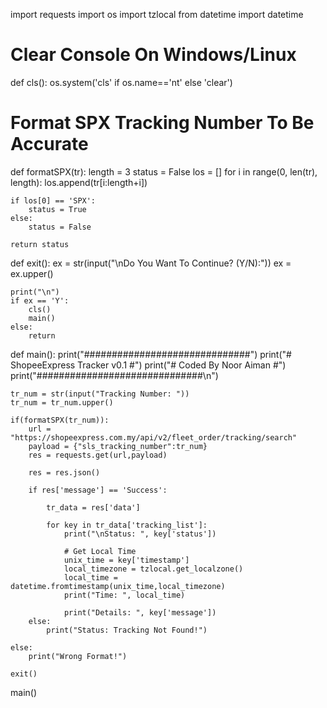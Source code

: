 import requests
import os
import tzlocal
from datetime import datetime

# Clear Console On Windows/Linux
def cls():
    os.system('cls' if os.name=='nt' else 'clear')

# Format SPX Tracking Number To Be Accurate
def formatSPX(tr):
    length = 3
    status = False
    los = []
    for i in range(0, len(tr), length):
        los.append(tr[i:length+i])
    
    if los[0] == 'SPX':
        status = True
    else:
        status = False

    return status

def exit():
    ex = str(input("\nDo You Want To Continue? (Y/N):"))
    ex = ex.upper()

    print("\n")
    if ex == 'Y':
        cls()
        main()
    else:
        return


def main():
    print("##############################")
    print("# ShopeeExpress Tracker v0.1 #")
    print("# Coded By Noor Aiman        #")
    print("##############################\n")

    tr_num = str(input("Tracking Number: "))
    tr_num = tr_num.upper()

    if(formatSPX(tr_num)):
        url = "https://shopeexpress.com.my/api/v2/fleet_order/tracking/search"
        payload = {"sls_tracking_number":tr_num}
        res = requests.get(url,payload)

        res = res.json()

        if res['message'] == 'Success':

            tr_data = res['data']

            for key in tr_data['tracking_list']:
                print("\nStatus: ", key['status'])

                # Get Local Time
                unix_time = key['timestamp']
                local_timezone = tzlocal.get_localzone()
                local_time = datetime.fromtimestamp(unix_time,local_timezone)
                print("Time: ", local_time)

                print("Details: ", key['message'])
        else:
            print("Status: Tracking Not Found!")

    else:
        print("Wrong Format!")

    exit()

main()
